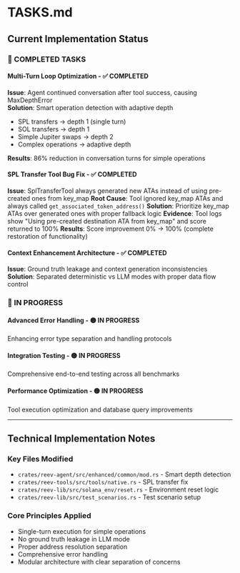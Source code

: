 # TASKS.md

## Current Implementation Status

### 🎯 COMPLETED TASKS

#### Multi-Turn Loop Optimization - ✅ COMPLETED
**Issue**: Agent continued conversation after tool success, causing MaxDepthError  
**Solution**: Smart operation detection with adaptive depth
- SPL transfers → depth 1 (single turn)
- SOL transfers → depth 1  
- Simple Jupiter swaps → depth 2
- Complex operations → adaptive depth

**Results**: 86% reduction in conversation turns for simple operations

#### SPL Transfer Tool Bug Fix - ✅ COMPLETED  
**Issue**: SplTransferTool always generated new ATAs instead of using pre-created ones from key_map
**Root Cause**: Tool ignored key_map ATAs and always called `get_associated_token_address()`
**Solution**: Prioritize key_map ATAs over generated ones with proper fallback logic
**Evidence**: Tool logs show "Using pre-created destination ATA from key_map" and score returned to 100%
**Results**: Score improvement 0% → 100% (complete restoration of functionality)

#### Context Enhancement Architecture - ✅ COMPLETED
**Issue**: Ground truth leakage and context generation inconsistencies  
**Solution**: Separated deterministic vs LLM modes with proper data flow control

### 🔧 IN PROGRESS

#### Advanced Error Handling - 🟡 IN PROGRESS
Enhancing error type separation and handling protocols

#### Integration Testing - 🟡 IN PROGRESS
Comprehensive end-to-end testing across all benchmarks

#### Performance Optimization - 🟡 IN PROGRESS
Tool execution optimization and database query improvements

---

## Technical Implementation Notes

### Key Files Modified
- `crates/reev-agent/src/enhanced/common/mod.rs` - Smart depth detection
- `crates/reev-tools/src/tools/native.rs` - SPL transfer fix
- `crates/reev-lib/src/solana_env/reset.rs` - Environment reset logic
- `crates/reev-lib/src/test_scenarios.rs` - Test scenario setup

### Core Principles Applied
- Single-turn execution for simple operations
- No ground truth leakage in LLM mode
- Proper address resolution separation
- Comprehensive error handling
- Modular architecture with clear separation of concerns